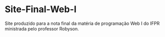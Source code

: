 # Site-Final-Web-I
Site produzido para a nota final da matéria de programação Web I do IFPR ministrada pelo professor Robyson.
